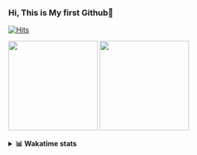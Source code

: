 ### Hi, This is My first Github👋
[![Hits](https://hits.seeyoufarm.com/api/count/incr/badge.svg?url=https%3A%2F%2Fgithub.com%2FJonghyun-Park1027&count_bg=%2379C83D&title_bg=%23555555&icon=&icon_color=%23E7E7E7&title=hits&edge_flat=false)](https://hits.seeyoufarm.com)
<br>

<!--[![Solved.ac Profile](http://mazassumnida.wtf/api/v2/generate_badge?boj=ppjjhh1027)](https://solved.ac/ppjjhh1027/)
-->
<p>
  <img height="180em" src="https://github-readme-stats-eight-rho-29.vercel.app/api?username=Jonghyun-Park1027&show_icons=true&include_all_commits=true&bg_color=30,e96443,904e95&title_color=fff&text_color=fff">
  <img height="180em" src="https://github-readme-stats-eight-rho-29.vercel.app/api/top-langs/?username=Jonghyun-Park1027&layout=compact&bg_color=30,e96443,904e95&title_color=fff&text_color=fff">


</p>
<details>
<summary><b>📊 Wakatime stats</b><br></summary>
<div>
<hr/>




<!--START_SECTION:waka-->
![Code Time](http://img.shields.io/badge/Code%20Time-486%20hrs%2038%20mins-blue)

![Profile Views](http://img.shields.io/badge/Profile%20Views-48-blue)

**🐱 My GitHub Data** 

> 📦 54.6 kB Used in GitHub's Storage 
 > 
> 🏆 172 Contributions in the Year 2023
 > 
> 🚫 Not Opted to Hire
 > 
> 📜 7 Public Repositories 
 > 
> 🔑 2 Private Repositories 
 > 
**I'm an Early 🐤** 

```text
🌞 Morning                30 commits          ████░░░░░░░░░░░░░░░░░░░░░   16.76 % 
🌆 Daytime                103 commits         ██████████████░░░░░░░░░░░   57.54 % 
🌃 Evening                44 commits          ██████░░░░░░░░░░░░░░░░░░░   24.58 % 
🌙 Night                  2 commits           ░░░░░░░░░░░░░░░░░░░░░░░░░   01.12 % 
```
📅 **I'm Most Productive on Tuesday** 

```text
Monday                   24 commits          ███░░░░░░░░░░░░░░░░░░░░░░   13.41 % 
Tuesday                  46 commits          ██████░░░░░░░░░░░░░░░░░░░   25.70 % 
Wednesday                12 commits          ██░░░░░░░░░░░░░░░░░░░░░░░   06.70 % 
Thursday                 14 commits          ██░░░░░░░░░░░░░░░░░░░░░░░   07.82 % 
Friday                   39 commits          █████░░░░░░░░░░░░░░░░░░░░   21.79 % 
Saturday                 17 commits          ██░░░░░░░░░░░░░░░░░░░░░░░   09.50 % 
Sunday                   27 commits          ████░░░░░░░░░░░░░░░░░░░░░   15.08 % 
```


📊 **This Week I Spent My Time On** 

```text
🕑︎ Time Zone: Asia/Seoul

💬 Programming Languages: 
Jupyter                  20 hrs 51 mins      ████████████████████░░░░░   81.69 % 
Text                     2 hrs 11 mins       ██░░░░░░░░░░░░░░░░░░░░░░░   08.56 % 
Markdown                 49 mins             █░░░░░░░░░░░░░░░░░░░░░░░░   03.26 % 
CSV/TSV                  37 mins             █░░░░░░░░░░░░░░░░░░░░░░░░   02.48 % 
Python                   23 mins             ░░░░░░░░░░░░░░░░░░░░░░░░░   01.54 % 

🔥 Editors: 
PyCharm                  22 hrs 51 mins      ██████████████████████░░░   89.50 % 
VS Code                  2 hrs 40 mins       ███░░░░░░░░░░░░░░░░░░░░░░   10.50 % 

🐱‍💻 Projects: 
fastcampus_codingstudy   8 hrs 9 mins        ████████░░░░░░░░░░░░░░░░░   31.92 % 
dacon_전력사용량예측            5 hrs 47 mins       ██████░░░░░░░░░░░░░░░░░░░   22.70 % 
ai_철도경진대회                5 hrs 9 mins        █████░░░░░░░░░░░░░░░░░░░░   20.22 % 
test                     1 hr 25 mins        █░░░░░░░░░░░░░░░░░░░░░░░░   05.59 % 
Unknown Project          1 hr 2 mins         █░░░░░░░░░░░░░░░░░░░░░░░░   04.11 % 

💻 Operating System: 
Windows                  25 hrs 31 mins      █████████████████████████   100.00 % 
```

**I Mostly Code in Jupyter Notebook** 

```text
Jupyter Notebook         6 repos             █████████████████░░░░░░░░   66.67 % 
HTML                     2 repos             ██████░░░░░░░░░░░░░░░░░░░   22.22 % 
C++                      1 repo              ███░░░░░░░░░░░░░░░░░░░░░░   11.11 % 
```




 Last Updated on 08/08/2023 18:33:49 UTC
<!--END_SECTION:waka-->
</details>



